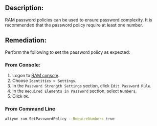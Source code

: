 ## Description:

RAM password policies can be used to ensure password complexity. It is recommended that the password policy require at least one number.

## Remediation:

Perform the following to set the password policy as expected:

### From Console:

1. Logon to [RAM console](https://ram.console.aliyun.com/overview).
2. Choose `Identities > Settings`.
3. In the `Password Strength Settings` section, click `Edit Password Rule`.
4. In the `Required Elements in Password` section, select `Numbers`.
5. Click `OK`.

### From Command Line

```bash
aliyun ram SetPasswordPolicy --RequireNumbers true
```